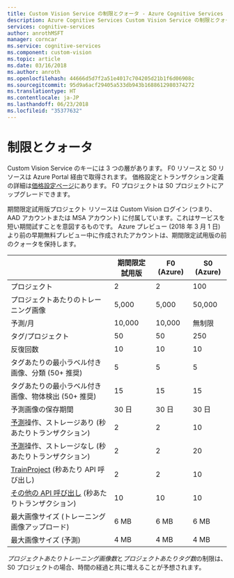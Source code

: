 ```yaml
---
title: Custom Vision Service の制限とクォータ - Azure Cognitive Services | Microsoft Docs
description: Azure Cognitive Services Custom Vision Service の制限とクォータについて説明します。
services: cognitive-services
author: anrothMSFT
manager: corncar
ms.service: cognitive-services
ms.component: custom-vision
ms.topic: article
ms.date: 03/16/2018
ms.author: anroth
ms.openlocfilehash: 44666d5d7f2a51e4017c704205d21b1f6d06908c
ms.sourcegitcommit: 95d9a6acf29405a533db943b1688612980374272
ms.translationtype: HT
ms.contentlocale: ja-JP
ms.lasthandoff: 06/23/2018
ms.locfileid: "35377632"
---
```

# <a name="limits-and-quotas"></a>制限とクォータ

Custom Vision Service のキーには 3 つの層があります。 F0 リソースと S0 リソースは Azure Portal 経由で取得されます。 価格設定とトランザクション定義の詳細は[価格設定ページ](https://azure.microsoft.com/pricing/details/cognitive-services/custom-vision-service/)にあります。  F0 プロジェクトは S0 プロジェクトにアップグレードできます。

期間限定試用版プロジェクト リソースは Custom Vision ログイン (つまり、AAD アカウントまたは MSA アカウント) に付属しています。これはサービスを短い期間試すことを意図するものです。  Azure プレビュー (2018 年 3 月 1 日) より前の早期無料プレビュー中に作成されたアカウントは、期間限定試用版の前のクォータを保持します。 

||**期間限定試用版**|**F0 (Azure)**|**S0 (Azure)**|
|-----|-----|-----|-----|
|プロジェクト|2|2|100|
|プロジェクトあたりのトレーニング画像|5,000|5,000|50,000|
|予測/月|10,000 |10,000|無制限|
|タグ/プロジェクト|50|50|250|
|反復回数 |10|10|10|
|タグあたりの最小ラベル付き画像、分類 (50+ 推奨) |5|5|5|
|タグあたりの最小ラベル付き画像、物体検出 (50+ 推奨)|15|15|15|
|予測画像の保存期間|30 日|30 日|30 日|
|[予測](https://go.microsoft.com/fwlink/?linkid=865445)操作、ストレージあり (秒あたりトランザクション)|2|2|10|
|[予測](https://go.microsoft.com/fwlink/?linkid=865445)操作、ストレージなし (秒あたりトランザクション)|2|2|20|
|[TrainProject](https://go.microsoft.com/fwlink/?linkid=865446) (秒あたり API 呼び出し)|2|2|10|
|[その他の API 呼び出し](https://go.microsoft.com/fwlink/?linkid=865446) (秒あたりトランザクション)|10|10|10|
|最大画像サイズ (トレーニング画像アップロード) |6 MB|6 MB|6 MB|
|最大画像サイズ (予測)|4 MB|4 MB|4 MB|

*プロジェクトあたりトレーニング画像数*と*プロジェクトあたりタグ数*の制限は、S0 プロジェクトの場合、時間の経過と共に増えることが予想されます。 
